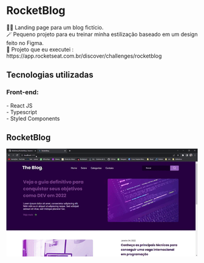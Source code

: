<h1>RocketBlog</h1>
👨‍💻 Landing page para um blog fictício.<br>
🪄 Pequeno projeto para eu treinar minha estilização baseado em um design feito no Figma.<br>
🔗 Projeto que eu executei : https://app.rocketseat.com.br/discover/challenges/rocketblog


<h2>Tecnologias utilizadas</h2>
    <h3>Front-end:</h3>
    - React JS <br>
    - Typescript <br>
    - Styled Components <br>
    
<h2>RocketBlog</h2>  
<img src ="for_readme/blog.gif">



